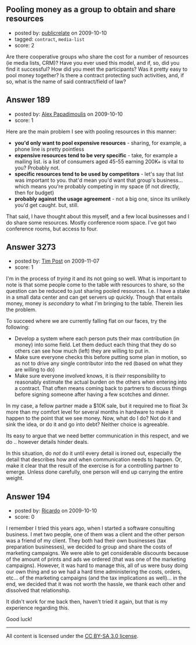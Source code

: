 ## Pooling money as a group to obtain and share resources

- posted by: [publicrelate](https://stackexchange.com/users/-1/127-publicrelate) on 2009-10-10
- tagged: `contract`, `media-list`
- score: 2

Are there cooperative groups who share the cost for a number of resources (ie media lists, CRM)?  Have you ever used this model, and if, so, did you find it successful?  How did you meet the participants?  Was it pretty easy to pool money together?  Is there a contract protecting such activities, and, if so, what is the name of said contract/field of law?


## Answer 189

- posted by: [Alex Papadimoulis](https://stackexchange.com/users/-1/123-alex-papadimoulis) on 2009-10-10
- score: 1

Here are the main problem I see with pooling resources in this manner:

* **you'd only want to pool expensive resources** - sharing, for example, a phone line is pretty pointless
* **expensive resources tend to be very specific** - take, for example a mailing list. is a list of consumers aged 45-55 earning 200K+ is vital to you? Probably not.
* **specific resources tend to be used by competitors** - let's say that list was important to you. that'd mean you'd want that group's business... which means you're probably competing in my space (if not directly, then for budget)
* **probably against the usage agreement** - not a big one, since its unlikely you'd get caught. but, still.

That said, I have thought about this myself, and a few local businesses and I do share some resources. Mostly conference room space. I've got two conference rooms, but access to four.


## Answer 3273

- posted by: [Tim Post](https://stackexchange.com/users/-1/1343-tim-post) on 2009-11-07
- score: 1

I'm in the process of _trying_ it and its not going so well. What is important to note is that some people come to the table _with_ resources to share, so the question can be reduced to just sharing pooled resources. I.e. I have a stake in a small data center and can get servers up quickly. Though that entails money, money is _secondary_ to what I'm bringing to the table. Therein lies the problem.

To succeed where we are currently falling flat on our faces, try the following:

 - Develop a system where each person puts their max contribution (in money) into some field. Let them deduct each thing that they do so others can see how much (left) they are willing to put in.
 - Make sure everyone checks this before putting some plan in motion, so as not to drive any single contributor into the red (based on what they are willing to do)
 - Make sure everyone involved knows, it is _their_ responsibility to reasonably estimate the actual burden on the others when entering into a contract. That often means coming back to partners to discuss things before signing someone after having a few scotches and dinner.

In my case, a fellow partner made a $10K sale, but it required me to float 3x more than my comfort level for several months in hardware to make it happen to the point that we see money. Now, what do I do? Not do it and sink the idea, or do it and go into debt? Neither choice is agreeable.

Its easy to argue that we need better communication in this respect, and we do .. however details hinder deals.

In this situation, do _not_ do it until every detail is ironed out, especially the detail that describes how and when communication needs to happen. Or, make it clear that the result of the exercise is for a controlling partner to emerge. Unless done carefully, one person will end up carrying the entire weight.



## Answer 194

- posted by: [Ricardo](https://stackexchange.com/users/-1/42-ricardo) on 2009-10-10
- score: 0

I remember I tried this years ago, when I started a software consulting business. I met two people, one of them was a client and the other person was a friend of my client. They both had their own businesses (tax preparation businesses), we decided to group and share the costs of marketing campaigns. We were able to get considerable discounts because of the amount of prints and ads we ordered (that was one of the marketing campaigns). However, it was hard to manage this, all of us were busy doing our own thing and so we had a hard time administering the costs, orders, etc... of the marketing campaigns (and the tax implications as well)... in the end, we decided that it was not worth the hassle, we thank each other and dissolved that relationship.

It didn't work for me back then, haven't tried it again, but that is my experience regarding this.

Good luck!




---

All content is licensed under the [CC BY-SA 3.0 license](https://creativecommons.org/licenses/by-sa/3.0/).
